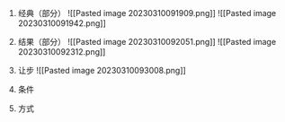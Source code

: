 1. 经典（部分）
![[Pasted image 20230310091909.png]]
![[Pasted image 20230310091942.png]]

2. 结果（部分）
![[Pasted image 20230310092051.png]]
![[Pasted image 20230310092312.png]]

3. 让步
![[Pasted image 20230310093008.png]]

4. 条件


5. 方式